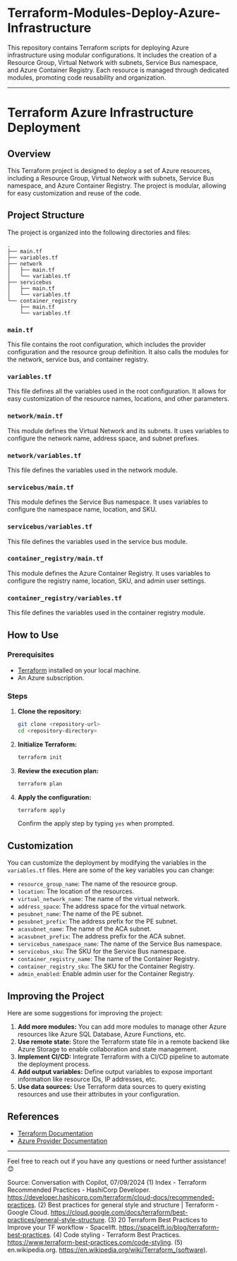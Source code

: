 # Terraform-Modules-Deploy-Azure-Infrastructure
This repository contains Terraform scripts for deploying Azure infrastructure using modular configurations. It includes the creation of a Resource Group, Virtual Network with subnets, Service Bus namespace, and Azure Container Registry. Each resource is managed through dedicated modules, promoting code reusability and organization.



---

# Terraform Azure Infrastructure Deployment

## Overview

This Terraform project is designed to deploy a set of Azure resources, including a Resource Group, Virtual Network with subnets, Service Bus namespace, and Azure Container Registry. The project is modular, allowing for easy customization and reuse of the code.

## Project Structure

The project is organized into the following directories and files:

```
.
├── main.tf
├── variables.tf
├── network
│   ├── main.tf
│   └── variables.tf
├── servicebus
│   ├── main.tf
│   └── variables.tf
└── container_registry
    ├── main.tf
    └── variables.tf
```

### `main.tf`

This file contains the root configuration, which includes the provider configuration and the resource group definition. It also calls the modules for the network, service bus, and container registry.

### `variables.tf`

This file defines all the variables used in the root configuration. It allows for easy customization of the resource names, locations, and other parameters.

### `network/main.tf`

This module defines the Virtual Network and its subnets. It uses variables to configure the network name, address space, and subnet prefixes.

### `network/variables.tf`

This file defines the variables used in the network module.

### `servicebus/main.tf`

This module defines the Service Bus namespace. It uses variables to configure the namespace name, location, and SKU.

### `servicebus/variables.tf`

This file defines the variables used in the service bus module.

### `container_registry/main.tf`

This module defines the Azure Container Registry. It uses variables to configure the registry name, location, SKU, and admin user settings.

### `container_registry/variables.tf`

This file defines the variables used in the container registry module.

## How to Use

### Prerequisites

- [Terraform](https://www.terraform.io/downloads.html) installed on your local machine.
- An Azure subscription.

### Steps

1. **Clone the repository:**

   ```sh
   git clone <repository-url>
   cd <repository-directory>
   ```

2. **Initialize Terraform:**

   ```sh
   terraform init
   ```

3. **Review the execution plan:**

   ```sh
   terraform plan
   ```

4. **Apply the configuration:**

   ```sh
   terraform apply
   ```

   Confirm the apply step by typing `yes` when prompted.

## Customization

You can customize the deployment by modifying the variables in the `variables.tf` files. Here are some of the key variables you can change:

- `resource_group_name`: The name of the resource group.
- `location`: The location of the resources.
- `virtual_network_name`: The name of the virtual network.
- `address_space`: The address space for the virtual network.
- `pesubnet_name`: The name of the PE subnet.
- `pesubnet_prefix`: The address prefix for the PE subnet.
- `acasubnet_name`: The name of the ACA subnet.
- `acasubnet_prefix`: The address prefix for the ACA subnet.
- `servicebus_namespace_name`: The name of the Service Bus namespace.
- `servicebus_sku`: The SKU for the Service Bus namespace.
- `container_registry_name`: The name of the Container Registry.
- `container_registry_sku`: The SKU for the Container Registry.
- `admin_enabled`: Enable admin user for the Container Registry.

## Improving the Project

Here are some suggestions for improving the project:

1. **Add more modules:** You can add more modules to manage other Azure resources like Azure SQL Database, Azure Functions, etc.
2. **Use remote state:** Store the Terraform state file in a remote backend like Azure Storage to enable collaboration and state management.
3. **Implement CI/CD:** Integrate Terraform with a CI/CD pipeline to automate the deployment process.
4. **Add output variables:** Define output variables to expose important information like resource IDs, IP addresses, etc.
5. **Use data sources:** Use Terraform data sources to query existing resources and use their attributes in your configuration.

## References

- [Terraform Documentation](https://www.terraform.io/docs)
- [Azure Provider Documentation](https://registry.terraform.io/providers/hashicorp/azurerm/latest/docs)

---

Feel free to reach out if you have any questions or need further assistance! 😊

Source: Conversation with Copilot, 07/09/2024
(1) Index - Terraform Recommended Practices - HashiCorp Developer. https://developer.hashicorp.com/terraform/cloud-docs/recommended-practices.
(2) Best practices for general style and structure | Terraform - Google Cloud. https://cloud.google.com/docs/terraform/best-practices/general-style-structure.
(3) 20 Terraform Best Practices to Improve your TF workflow - Spacelift. https://spacelift.io/blog/terraform-best-practices.
(4) Code styling - Terraform Best Practices. https://www.terraform-best-practices.com/code-styling.
(5) en.wikipedia.org. https://en.wikipedia.org/wiki/Terraform_(software).
